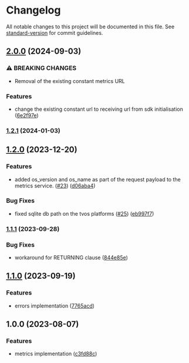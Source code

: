# Changelog

All notable changes to this project will be documented in this file. See [standard-version](https://github.com/conventional-changelog/standard-version) for commit guidelines.

## [2.0.0](https://github.com/rudderlabs/metrics-reporter-ios/compare/v1.2.1...v2.0.0) (2024-09-03)


### ⚠ BREAKING CHANGES

* Removal of the existing constant metrics URL

### Features

* change the existing constant url to receiving url from sdk initialisation ([6e2f97e](https://github.com/rudderlabs/metrics-reporter-ios/commit/6e2f97e601c0bfa2532613449a9b42f32cc7d7e8))

### [1.2.1](https://github.com/rudderlabs/metrics-reporter-ios/compare/v1.2.0...v1.2.1) (2024-01-03)

## [1.2.0](https://github.com/rudderlabs/metrics-reporter-ios/compare/v1.1.1...v1.2.0) (2023-12-20)


### Features

* added os_version and os_name as part of the request payload to the metrics service.  ([#23](https://github.com/rudderlabs/metrics-reporter-ios/issues/23)) ([d06aba4](https://github.com/rudderlabs/metrics-reporter-ios/commit/d06aba4ef2491f4f0d5615be3be7335fe067dff7))


### Bug Fixes

* fixed sqlite db path on the tvos platforms ([#25](https://github.com/rudderlabs/metrics-reporter-ios/issues/25)) ([eb997f7](https://github.com/rudderlabs/metrics-reporter-ios/commit/eb997f7b31d1530938c8d2f60c48344cfa42699d))

### [1.1.1](https://github.com/rudderlabs/metrics-reporter-ios/compare/v1.1.0...v1.1.1) (2023-09-28)


### Bug Fixes

* workaround for RETURNING clause ([844e85e](https://github.com/rudderlabs/metrics-reporter-ios/commit/844e85e4304c7e24dcbf34ecedb20d6de109dac8))

## [1.1.0](https://github.com/rudderlabs/metrics-reporter-ios/compare/v1.0.0...v1.1.0) (2023-09-19)


### Features

* errors implementation ([7765acd](https://github.com/rudderlabs/metrics-reporter-ios/commit/7765acd786a2605d67039a23db35ff8e19ec82df))

## 1.0.0 (2023-08-07)


### Features

* metrics implementation ([c3fd88c](https://github.com/rudderlabs/metrics-reporter-ios/commit/c3fd88cf2cd94ffd4019d68d93a0f573af810bd6))
